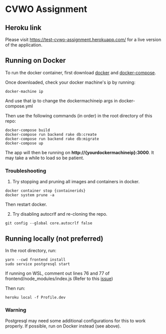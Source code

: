 # CVWO Assignment

## Heroku link

Please visit https://test-cvwo-assignment.herokuapp.com/ for a live version of the application.

## Running on Docker
To run the docker container, first download [docker](https://www.docker.com/) and [docker-compose](https://docs.docker.com/compose/install/).

Once downloaded, check your docker machine's ip by running:
```
docker-machine ip
```
And use that ip to change the dockermachineip args in docker-compose.yml

Then use the following commands (in order) in the root directory of this repo:
```
docker-compose build
docker-compose run backend rake db:create
docker-compose run backend rake db:migrate
docker-compose up
```

The app will then be running on **http://{yourdockermachineip}:3000**. It may take a while to load so be patient.

### Troubleshooting
1. Try stopping and pruning all images and containers in docker.
```
docker container stop {containerids}
docker system prune -a
```
Then restart docker.

2. Try disabling autocrlf and re-cloning the repo.
```
git config --global core.autocrlf false
```

## Running locally (not preferred)

In the root directory, run:
```
yarn --cwd frontend install
sudo service postgresql start
```

If running on WSL, comment out lines 76 and 77 of frontend/node_modules/index.js (Refer to this [issue](https://github.com/sindresorhus/open/issues/154#issuecomment-562509596))

Then run:
```
heroku local -f Profile.dev
```

### Warning

Postgresql may need some additional configurations for this to work properly. If possible, run on Docker instead (see above).
